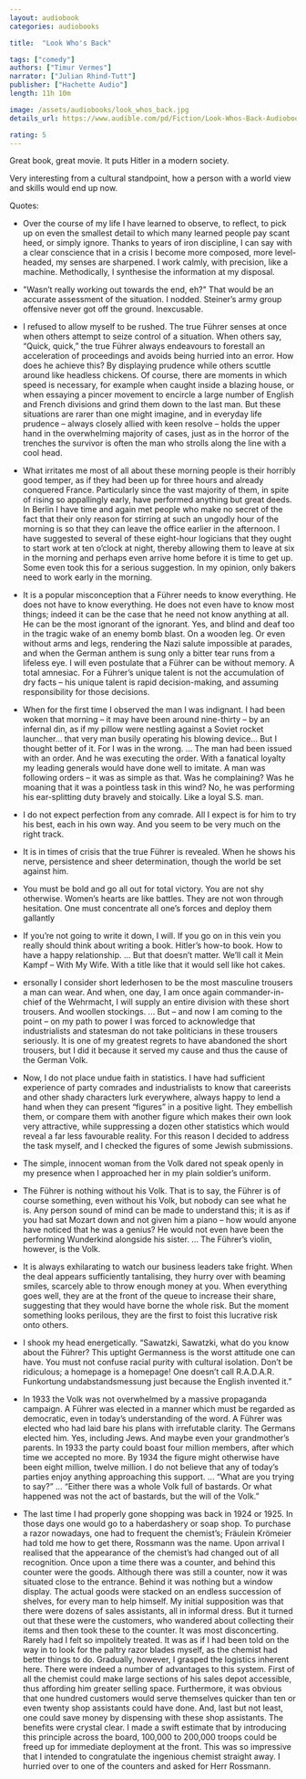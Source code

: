 ```yaml
---
layout: audiobook
categories: audiobooks

title:  "Look Who's Back"

tags: ["comedy"]
authors: ["Timur Vermes"]
narrator: ["Julian Rhind-Tutt"]
publisher: ["Hachette Audio"]
length: 11h 10m

image: /assets/audiobooks/look_whos_back.jpg
details_url: https://www.audible.com/pd/Fiction/Look-Whos-Back-Audiobook/B07C82X76Q

rating: 5
---
```


Great book, great movie. It puts Hitler in a modern society. 

Very interesting from a cultural standpoint, how a person with a world view and skills would end up now.

Quotes: 
* Over the course of my life I have learned to observe, to reflect, to pick up on even the smallest detail to which many learned people pay scant heed, or simply ignore. Thanks to years of iron discipline, I can say with a clear conscience that in a crisis I become more composed, more level-headed, my senses are sharpened. I work calmly, with precision, like a machine. Methodically, I synthesise the information at my disposal.

* "Wasn’t really working out towards the end, eh?"  That would be an accurate assessment of the situation. I nodded. Steiner’s army group offensive never got off the ground. Inexcusable.

* I refused to allow myself to be rushed. The true Führer senses at once when others attempt to seize control of a situation. When others say, “Quick, quick,” the true Führer always endeavours to forestall an acceleration of proceedings and avoids being hurried into an error. How does he achieve this? By displaying prudence while others scuttle around like headless chickens. Of course, there are moments in which speed is necessary, for example when caught inside a blazing house, or when essaying a pincer movement to encircle a large number of English and French divisions and grind them down to the last man. But these situations are rarer than one might imagine, and in everyday life prudence – always closely allied with keen resolve – holds the upper hand in the overwhelming majority of cases, just as in the horror of the trenches the survivor is often the man who strolls along the line with a cool head.

* What irritates me most of all about these morning people is their horribly good temper, as if they had been up for three hours and already conquered France. Particularly since the vast majority of them, in spite of rising so appallingly early, have performed anything but great deeds. In Berlin I have time and again met people who make no secret of the fact that their only reason for stirring at such an ungodly hour of the morning is so that they can leave the office earlier in the afternoon. I have suggested to several of these eight-hour logicians that they ought to start work at ten o’clock at night, thereby allowing them to leave at six in the morning and perhaps even arrive home before it is time to get up. Some even took this for a serious suggestion. In my opinion, only bakers need to work early in the morning.

* It is a popular misconception that a Führer needs to know everything. He does not have to know everything. He does not even have to know most things; indeed it can be the case that he need not know anything at all. He can be the most ignorant of the ignorant. Yes, and blind and deaf too in the tragic wake of an enemy bomb blast. On a wooden leg. Or even without arms and legs, rendering the Nazi salute impossible at parades, and when the German anthem is sung only a bitter tear runs from a lifeless eye. I will even postulate that a Führer can be without memory. A total amnesiac. For a Führer’s unique talent is not the accumulation of dry facts – his unique talent is rapid decision-making, and assuming responsibility for those decisions. 

* When for the first time I observed the man I was indignant. I had been woken that morning – it may have been around nine-thirty – by an infernal din, as if my pillow were nestling against a Soviet rocket launcher... that very man busily operating his blowing device... But I thought better of it. For I was in the wrong. ... The man had been issued with an order. And he was executing the order. With a fanatical loyalty my leading generals would have done well to imitate. A man was following orders – it was as simple as that. Was he complaining? Was he moaning that it was a pointless task in this wind? No, he was performing his ear-splitting duty bravely and stoically. Like a loyal S.S. man.

* I do not expect perfection from any comrade. All I expect is for him to try his best, each in his own way. And you seem to be very much on the right track.

* It is in times of crisis that the true Führer is revealed. When he shows his nerve, persistence and sheer determination, though the world be set against him.

* You must be bold and go all out for total victory. You are not shy otherwise. Women’s hearts are like battles. They are not won through hesitation. One must concentrate all one’s forces and deploy them gallantly

* If you’re not going to write it down, I will. If you go on in this vein you really should think about writing a book. Hitler’s how-to book. How to have a happy relationship. ... But that doesn’t matter. We’ll call it Mein Kampf – With My Wife. With a title like that it would sell like hot cakes.

* ersonally I consider short lederhosen to be the most masculine trousers a man can wear. And when, one day, I am once again commander-in-chief of the Wehrmacht, I will supply an entire division with these short trousers. And woollen stockings. ... But – and now I am coming to the point – on my path to power I was forced to acknowledge that industrialists and statesman do not take politicians in these trousers seriously. It is one of my greatest regrets to have abandoned the short trousers, but I did it because it served my cause and thus the cause of the German Volk.

* Now, I do not place undue faith in statistics. I have had sufficient experience of party comrades and industrialists to know that careerists and other shady characters lurk everywhere, always happy to lend a hand when they can present “figures” in a positive light. They embellish them, or compare them with another figure which makes their own look very attractive, while suppressing a dozen other statistics which would reveal a far less favourable reality. For this reason I decided to address the task myself, and I checked the figures of some Jewish submissions. 

* The simple, innocent woman from the Volk dared not speak openly in my presence when I approached her in my plain soldier’s uniform.

* The Führer is nothing without his Volk. That is to say, the Führer is of course something, even without his Volk, but nobody can see what he is. Any person sound of mind can be made to understand this; it is as if you had sat Mozart down and not given him a piano – how would anyone have noticed that he was a genius? He would not even have been the performing Wunderkind alongside his sister. ... The Führer’s violin, however, is the Volk.

* It is always exhilarating to watch our business leaders take fright. When the deal appears sufficiently tantalising, they hurry over with beaming smiles, scarcely able to throw enough money at you. When everything goes well, they are at the front of the queue to increase their share, suggesting that they would have borne the whole risk. But the moment something looks perilous, they are the first to foist this lucrative risk onto others.

* I shook my head energetically. “Sawatzki, Sawatzki, what do you know about the Führer? This uptight Germanness is the worst attitude one can have. You must not confuse racial purity with cultural isolation. Don’t be ridiculous; a homepage is a homepage! One doesn’t call R.A.D.A.R. Funkortung undabstandsmessung just because the English invented it.”

* In 1933 the Volk was not overwhelmed by a massive propaganda campaign. A Führer was elected in a manner which must be regarded as democratic, even in today’s understanding of the word. A Führer was elected who had laid bare his plans with irrefutable clarity. The Germans elected him. Yes, including Jews. And maybe even your grandmother’s parents. In 1933 the party could boast four million members, after which time we accepted no more. By 1934 the figure might otherwise have been eight million, twelve million. I do not believe that any of today’s parties enjoy anything approaching this support. ... “What are you trying to say?” ... “Either there was a whole Volk full of bastards. Or what happened was not the act of bastards, but the will of the Volk.”

* The last time I had properly gone shopping was back in 1924 or 1925. In those days one would go to a haberdashery or soap shop. To purchase a razor nowadays, one had to frequent the chemist’s; Fräulein Krömeier had told me how to get there, Rossmann was the name. Upon arrival I realised that the appearance of the chemist’s had changed out of all recognition. Once upon a time there was a counter, and behind this counter were the goods. Although there was still a counter, now it was situated close to the entrance. Behind it was nothing but a window display. The actual goods were stacked on an endless succession of shelves, for every man to help himself. My initial supposition was that there were dozens of sales assistants, all in informal dress. But it turned out that these were the customers, who wandered about collecting their items and then took these to the counter. It was most disconcerting. Rarely had I felt so impolitely treated. It was as if I had been told on the way in to look for the paltry razor blades myself, as the chemist had better things to do. Gradually, however, I grasped the logistics inherent here. There were indeed a number of advantages to this system. First of all the chemist could make large sections of his sales depot accessible, thus affording him greater selling space. Furthermore, it was obvious that one hundred customers would serve themselves quicker than ten or even twenty shop assistants could have done. And, last but not least, one could save money by dispensing with these shop assistants. The benefits were crystal clear. I made a swift estimate that by introducing this principle across the board, 100,000 to 200,000 troops could be freed up for immediate deployment at the front. This was so impressive that I intended to congratulate the ingenious chemist straight away. I hurried over to one of the counters and asked for Herr Rossmann.